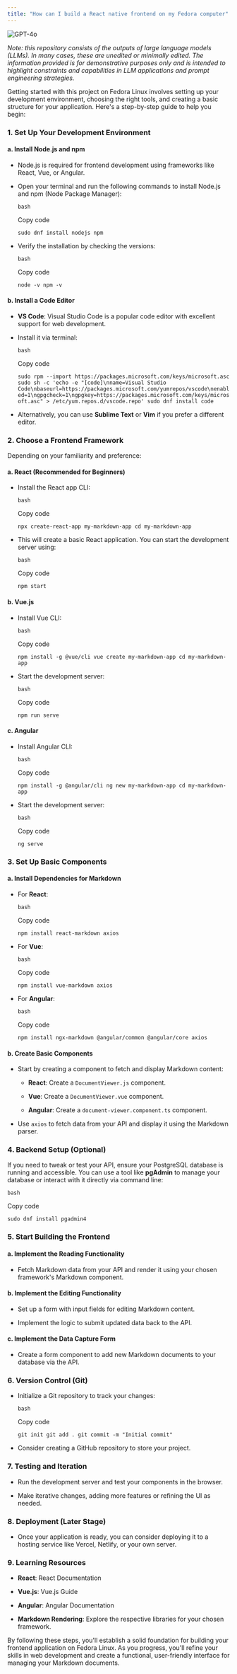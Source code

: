 ```yaml
---
title: "How can I build a React native frontend on my Fedora computer"
---
```

![GPT-4o](https://img.shields.io/badge/GPT--4o-3333FF?style=for-the-badge&logo=openai&logoColor=white)



*Note: this repository consists of the outputs of large language models (LLMs). In many cases, these are unedited or minimally edited. The information provided is for demonstrative purposes only and is intended to highlight constraints and capabilities in LLM applications and prompt engineering strategies.*




Getting started with this project on Fedora Linux involves setting up your development environment, choosing the right tools, and creating a basic structure for your application. Here's a step-by-step guide to help you begin:

### 1\. **Set Up Your Development Environment**

#### a. **Install Node.js and npm**

*   Node.js is required for frontend development using frameworks like React, Vue, or Angular.
    
*   Open your terminal and run the following commands to install Node.js and npm (Node Package Manager):
    
        bash
    
    Copy code
    
    `sudo dnf install nodejs npm`
    
*   Verify the installation by checking the versions:
    
        bash
    
    Copy code
    
    `node -v npm -v`
    

#### b. **Install a Code Editor**

*   **VS Code**: Visual Studio Code is a popular code editor with excellent support for web development.
    
*   Install it via terminal:
    
        bash
    
    Copy code
    
    `sudo rpm --import https://packages.microsoft.com/keys/microsoft.asc sudo sh -c 'echo -e "[code]\nname=Visual Studio Code\nbaseurl=https://packages.microsoft.com/yumrepos/vscode\nenabled=1\ngpgcheck=1\ngpgkey=https://packages.microsoft.com/keys/microsoft.asc" > /etc/yum.repos.d/vscode.repo' sudo dnf install code`
    
*   Alternatively, you can use **Sublime Text** or **Vim** if you prefer a different editor.
    

### 2\. **Choose a Frontend Framework**

Depending on your familiarity and preference:

#### a. **React (Recommended for Beginners)**

*   Install the React app CLI:
    
        bash
    
    Copy code
    
    `npx create-react-app my-markdown-app cd my-markdown-app`
    
*   This will create a basic React application. You can start the development server using:
    
        bash
    
    Copy code
    
    `npm start`
    

#### b. **Vue.js**

*   Install Vue CLI:
    
        bash
    
    Copy code
    
    `npm install -g @vue/cli vue create my-markdown-app cd my-markdown-app`
    
*   Start the development server:
    
        bash
    
    Copy code
    
    `npm run serve`
    

#### c. **Angular**

*   Install Angular CLI:
    
        bash
    
    Copy code
    
    `npm install -g @angular/cli ng new my-markdown-app cd my-markdown-app`
    
*   Start the development server:
    
        bash
    
    Copy code
    
    `ng serve`
    

### 3\. **Set Up Basic Components**

#### a. **Install Dependencies for Markdown**

*   For **React**:
    
        bash
    
    Copy code
    
    `npm install react-markdown axios`
    
*   For **Vue**:
    
        bash
    
    Copy code
    
    `npm install vue-markdown axios`
    
*   For **Angular**:
    
        bash
    
    Copy code
    
    `npm install ngx-markdown @angular/common @angular/core axios`
    

#### b. **Create Basic Components**

*   Start by creating a component to fetch and display Markdown content:
    
    *   **React**: Create a `DocumentViewer.js` component.
        
    *   **Vue**: Create a `DocumentViewer.vue` component.
        
    *   **Angular**: Create a `document-viewer.component.ts` component.
        
*   Use `axios` to fetch data from your API and display it using the Markdown parser.
    

### 4\. **Backend Setup (Optional)**

If you need to tweak or test your API, ensure your PostgreSQL database is running and accessible. You can use a tool like **pgAdmin** to manage your database or interact with it directly via command line:

    bash

Copy code

`sudo dnf install pgadmin4`

### 5\. **Start Building the Frontend**

#### a. **Implement the Reading Functionality**

*   Fetch Markdown data from your API and render it using your chosen framework's Markdown component.
    

#### b. **Implement the Editing Functionality**

*   Set up a form with input fields for editing Markdown content.
    
*   Implement the logic to submit updated data back to the API.
    

#### c. **Implement the Data Capture Form**

*   Create a form component to add new Markdown documents to your database via the API.
    

### 6\. **Version Control (Git)**

*   Initialize a Git repository to track your changes:
    
        bash
    
    Copy code
    
    `git init git add . git commit -m "Initial commit"`
    
*   Consider creating a GitHub repository to store your project.
    

### 7\. **Testing and Iteration**

*   Run the development server and test your components in the browser.
    
*   Make iterative changes, adding more features or refining the UI as needed.
    

### 8\. **Deployment (Later Stage)**

*   Once your application is ready, you can consider deploying it to a hosting service like Vercel, Netlify, or your own server.
    

### 9\. **Learning Resources**

*   **React**: React Documentation
    
*   **Vue.js**: Vue.js Guide
    
*   **Angular**: Angular Documentation
    
*   **Markdown Rendering**: Explore the respective libraries for your chosen framework.
    

By following these steps, you'll establish a solid foundation for building your frontend application on Fedora Linux. As you progress, you'll refine your skills in web development and create a functional, user-friendly interface for managing your Markdown documents.